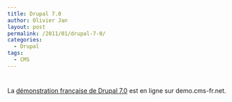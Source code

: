```yaml
---
title: Drupal 7.0
author: Olivier Jan
layout: post
permalink: /2011/01/drupal-7-0/
categories:
  - Drupal
tags:
  - CMS
---
```

# 

La [démonstration française de Drupal 7.0][1] est en ligne sur demo.cms-fr.net.

 [1]: /demo/drupal/